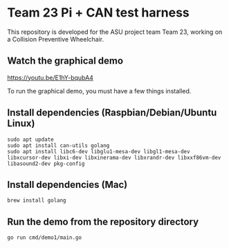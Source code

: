 # Team 23 Pi + CAN test harness

This repository is developed for the ASU project team Team 23, working on a Collision Preventive Wheelchair.

## Watch the graphical demo

https://youtu.be/E1hY-bqubA4

To run the graphical demo, you must have a few things installed.

## Install dependencies (Raspbian/Debian/Ubuntu Linux)

```
sudo apt update
sudo apt install can-utils golang
sudo apt install libc6-dev libglu1-mesa-dev libgl1-mesa-dev libxcursor-dev libxi-dev libxinerama-dev libxrandr-dev libxxf86vm-dev libasound2-dev pkg-config

```

## Install dependencies (Mac)

```
brew install golang
```

## Run the demo from the repository directory

```
go run cmd/demo1/main.go
```
